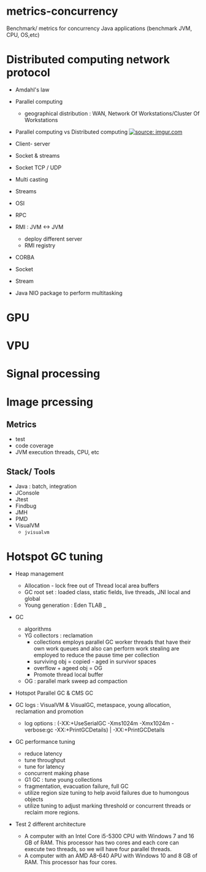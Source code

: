 # metrics-concurrency
Benchmark/ metrics for concurrency Java applications 
(benchmark JVM, CPU, OS,etc)


# Distributed computing network protocol 
+ Amdahl's law

+ Parallel computing
    + geographical distribution : WAN, Network Of Workstations/Cluster Of Workstations

+ Parallel computing vs Distributed computing 
<a href="https://imgur.com/0oQG5QJ"><img src="https://i.imgur.com/0oQG5QJ.png" title="source: imgur.com" /></a>

+ Client- server
+ Socket & streams
+ Socket TCP / UDP
+ Multi casting 
+ Streams
+ OSI
+ RPC 
+ RMI : JVM <-> JVM
    + deploy different server 
    + RMI registry 
    
+ CORBA
+ Socket
+ Stream 
+ Java NIO package to perform multitasking 

# GPU 

# VPU


# Signal processing 

# Image prcessing 



## Metrics 
+ test
+ code coverage 
+ JVM execution threads, CPU, etc




## Stack/ Tools 
+ Java : batch, integration 
+ JConsole 
+ Jtest
+ Findbug 
+ JMH 
+ PMD
+ VisualVM
    + `jvisualvm` 



# Hotspot GC tuning 
+ Heap management 
    + Allocation - lock free out of Thread local area buffers 
    + GC root set : loaded class, static fields, live threads, JNI local and global
    + Young generation : Eden TLAB _ 
+ GC 
    + algorithms 
    + YG collectors : reclamation
        + collections employs parallel GC worker threads that have their own work queues and also can perform work stealing are employed to reduce the pause time per collection
        + surviving obj = copied - aged in survivor spaces 
        + overflow + ageed obj = OG 
        + Promote thread local buffer 
    + OG : parallel mark sweep ad compaction
+ Hotspot Parallel GC & CMS GC 
+ GC logs : VisualVM & VisualGC, metaspace, young allocation, reclamation and promotion
    + log options : (-XX:+UseSerialGC -Xms1024m -Xmx1024m -verbose:gc -XX:+PrintGCDetails) | -XX:+PrintGCDetails
+ GC performance tuning 
  + reduce latency 
  + tune throughput 
  + tune for latency 
  + concurrent making phase 
  + G1 GC : tune young collections 
  + fragmentation, evacuation failure, full GC 
  + utilize region size tuning to help avoid failures due to humongous objects 
  + utilize tuning to adjust marking threshold or concurrent threads or reclaim more regions.



+ Test 2 different architecture
    + A  computer with an Intel Core i5-5300 CPU with Windows 7 and 16 GB of RAM. This processor has two cores and each core can execute two threads, so we will have four parallel threads.
    + A computer with an AMD A8-640 APU with Windows 10 and 8 GB of RAM. This processor has four cores.


    